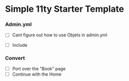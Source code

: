 # Simple 11ty Starter Template


### Admin.yml
- [ ] Cant figure out how to use Objets in admin.yml
- [ ] Include 



### Convert
- [ ] Port over the "Book" page 
- [ ] Continue with the Home